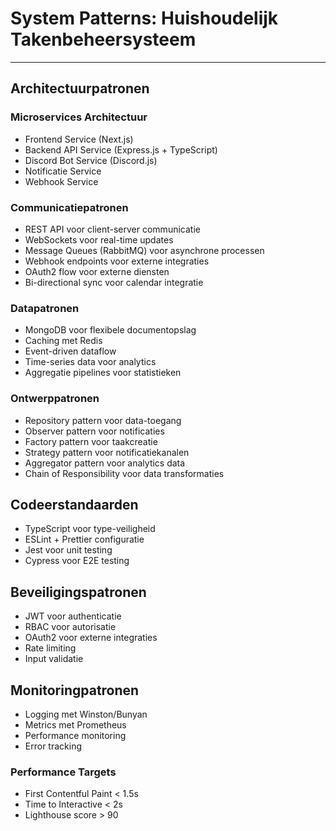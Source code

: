 # System Patterns: Huishoudelijk Takenbeheersysteem

---

## Architectuurpatronen

### Microservices Architectuur
- Frontend Service (Next.js)
- Backend API Service (Express.js + TypeScript)
- Discord Bot Service (Discord.js)
- Notificatie Service
- Webhook Service

### Communicatiepatronen
- REST API voor client-server communicatie
- WebSockets voor real-time updates
- Message Queues (RabbitMQ) voor asynchrone processen
- Webhook endpoints voor externe integraties
- OAuth2 flow voor externe diensten
- Bi-directional sync voor calendar integratie

### Datapatronen
- MongoDB voor flexibele documentopslag
- Caching met Redis
- Event-driven dataflow
- Time-series data voor analytics
- Aggregatie pipelines voor statistieken

### Ontwerppatronen
- Repository pattern voor data-toegang
- Observer pattern voor notificaties
- Factory pattern voor taakcreatie
- Strategy pattern voor notificatiekanalen
- Aggregator pattern voor analytics data
- Chain of Responsibility voor data transformaties

## Codeerstandaarden
- TypeScript voor type-veiligheid
- ESLint + Prettier configuratie
- Jest voor unit testing
- Cypress voor E2E testing

## Beveiligingspatronen
- JWT voor authenticatie
- RBAC voor autorisatie
- OAuth2 voor externe integraties
- Rate limiting
- Input validatie

## Monitoringpatronen
- Logging met Winston/Bunyan
- Metrics met Prometheus
- Performance monitoring
- Error tracking

### Performance Targets
- First Contentful Paint < 1.5s
- Time to Interactive < 2s
- Lighthouse score > 90